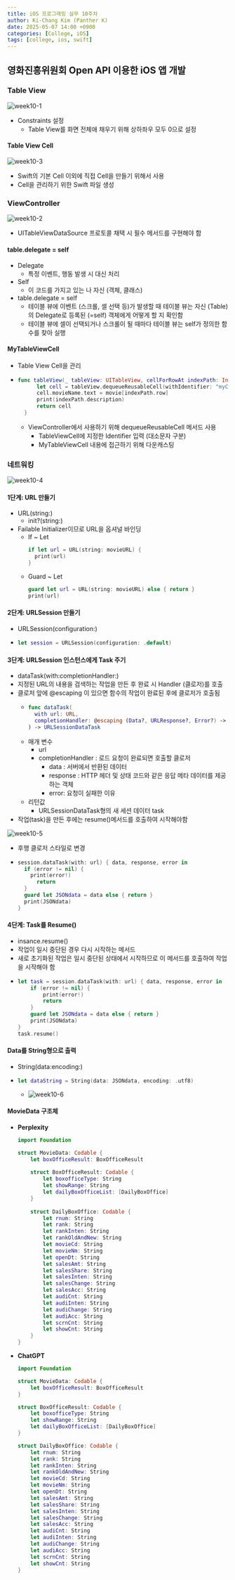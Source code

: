 ```yaml
---
title: iOS 프로그래밍 실무 10주차
author: Ki-Chang Kim (Panther K)
date: 2025-05-07 14:00 +0900
categories: [College, iOS]
tags: [college, ios, swift]
---
```


## 영화진흥위원회 Open API 이용한 iOS 앱 개발

### Table View

![week10-1](/assets/img/post/25-05-07/1.png)

- Constraints 설정
  - Table View를 화면 전체애 채우기 위해 상하좌우 모두 0으로 설정
 
#### Table View Cell

![week10-3](/assets/img/post/25-05-07/3.png)

- Swift의 기본 Cell 이외에 직접 Cell을 만들기 위해서 사용
- Cell을 관리하기 위한 Swift 파일 생성

### ViewController

![week10-2](/assets/img/post/25-05-07/2.png)

- UITableViewDataSource 프로토콜 채택 시 필수 메서드를 구현해야 함

#### table.delegate = self

- Delegate
  - 특정 이벤트, 행동 발생 시 대신 처리
- Self
  - 이 코드를 가지고 있는 나 자신 (객체, 클래스)
- table.delegate = self
  - 테이블 뷰에 이벤트 (스크롤, 셀 선택 등)가 발생할 때 테이블 뷰는 자신 (Table)의 Delegate로 등록된 (=self) 객체에게 어떻게 할 지 확인함
  - 테이블 뷰에 셀이 선택되거나 스크롤이 될 때마다 테이블 뷰는 self가 정의한 함수를 찾아 실행
 
#### MyTableViewCell

- Table View Cell을 관리
- ```swift
  func tableView(_ tableView: UITableView, cellForRowAt indexPath: IndexPath) -> UITableViewCell {
        let cell = tableView.dequeueReusableCell(withIdentifier: "myCell", for: indexPath) as! MyTableViewCell
        cell.movieName.text = movie[indexPath.row]
        print(indexPath.description)
        return cell
    }
  ```
  - ViewController에서 사용하기 위해 dequeueReusableCell 메서드 사용
    - TableViewCell에 지정한 Identifier 입력 (대소문자 구분)
    - MyTableViewCell 내용에 접근하기 위해 다운캐스팅

### 네트워킹

![week10-4](/assets/img/post/25-05-07/4.png)

#### 1단계: URL 만들기

- URL(string:)
  - init?(string:)
- Failable Initializer이므로 URL을 옵셔널 바인딩
  - If ~ Let
    ```swift
    if let url = URL(string: movieURL) {
      print(url)
    }
    ```
  - Guard ~ Let
    ```swift
    guard let url = URL(string: movieURL) else { return }
    print(url)
    ```

#### 2단계: URLSession 만들기

- URLSession(configuration:)
- ```swift
  let session = URLSession(configuration: .default)
  ```

#### 3단계: URLSession 인스턴스에게 Task 주기

- dataTask(with:completionHandler:)
- 지정된 URL의 내용을 검색하는 작업을 만든 후 완료 시 Handler (클로저)를 호출
- 클로저 앞에 @escaping 이 있으면 함수의 작업이 완료된 후에 클로저가 호출됨
  - ```swift
    func dataTask(
      with url: URL,
      completionHandler: @escaping (Data?, URLResponse?, Error?) -> Void
    ) -> URLSessionDataTask
    ```
  - 매개 변수
    - url
    - completionHandler : 로드 요청이 완료되면 호출할 클로저
      - data : 서버에서 반환된 데이터
      - response : HTTP 헤더 및 상태 코드와 같은 응답 메타 데이터를 제공하는 객체
      - error: 요청이 실패한 이유
  - 리턴값
    - URLSessionDataTask형의 새 세션 데이터 task
- 작업(task)을 만든 후에는 resume()메서드를 호출하여 시작해야함

![week10-5](/assets/img/post/25-05-07/5.png)
- 후행 클로저 스타일로 변경
- ```swift
  session.dataTask(with: url) { data, response, error in
    if (error != nil) {
      print(error!)
        return
    }
    guard let JSONdata = data else { return }
    print(JSONdata)
  }
  ```

#### 4단계: Task를 Resume()

- insance.resume()
- 작업이 일시 중단된 경우 다시 시작하는 메서드
- 새로 초기화된 작업은 일시 중단된 상태에서 시작하므로 이 메서드를 호출하여 작업을 시작해야 함
- ```swift
  let task = session.dataTask(with: url) { data, response, error in
      if (error != nil) {
          print(error!)
          return
      }
      guard let JSONdata = data else { return }
      print(JSONdata)
  }
  task.resume()
  ```

#### Data를 String형으로 출력

- String(data:encoding:)
- ```swift
  let dataString = String(data: JSONdata, encoding: .utf8)
  ```
  - ![week10-6](/assets/img/post/25-05-07/6.png)

#### MovieData 구조체

- **Perplexity**
  ```swift
  import Foundation

  struct MovieData: Codable {
      let boxOfficeResult: BoxOfficeResult
      
      struct BoxOfficeResult: Codable {
          let boxofficeType: String
          let showRange: String
          let dailyBoxOfficeList: [DailyBoxOffice]
      }
      
      struct DailyBoxOffice: Codable {
          let rnum: String
          let rank: String
          let rankInten: String
          let rankOldAndNew: String
          let movieCd: String
          let movieNm: String
          let openDt: String
          let salesAmt: String
          let salesShare: String
          let salesInten: String
          let salesChange: String
          let salesAcc: String
          let audiCnt: String
          let audiInten: String
          let audiChange: String
          let audiAcc: String
          let scrnCnt: String
          let showCnt: String
      }
  }
  ```
- **ChatGPT**
  ```swift
  import Foundation

  struct MovieData: Codable {
      let boxOfficeResult: BoxOfficeResult
  }
  
  struct BoxOfficeResult: Codable {
      let boxofficeType: String
      let showRange: String
      let dailyBoxOfficeList: [DailyBoxOffice]
  }
  
  struct DailyBoxOffice: Codable {
      let rnum: String
      let rank: String
      let rankInten: String
      let rankOldAndNew: String
      let movieCd: String
      let movieNm: String
      let openDt: String
      let salesAmt: String
      let salesShare: String
      let salesInten: String
      let salesChange: String
      let salesAcc: String
      let audiCnt: String
      let audiInten: String
      let audiChange: String
      let audiAcc: String
      let scrnCnt: String
      let showCnt: String
  }
  ```
